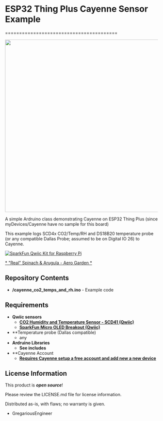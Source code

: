 # ESP32 Thing Plus Cayenne Sensor Example
========================================

<img src="https://github.com/GregariousEngineering/ESP32ThingPlusCayenneSensor/blob/master/images/AeroSetup.jpeg" width="756" height="567">

A simple Ardruino class demonstrating Cayenne on ESP32 Thing Plus (since myDevices/Cayenne have no sample for this board)

This example logs SCD4x CO2/Temp/RH and DS18B20 temperature probe (or any compatible Dallas Probe; assumed to be on Digital IO 26) to Cayenne.

[![SparkFun Qwiic Kit for Raspberry Pi](https://cdn.sparkfun.com//assets/parts/1/4/2/4/1/15663-SparkFun_Thing_Plus_-_ESP32_WROOM-01.jpg)](https://www.sparkfun.com/products/15663)

[* "Real" Spinach & Arugula - Aero Garden *](https://www.gregariousengineering.com/2022/04/real-spinach-arugula-aero-garden.html)


Repository Contents
-------------------
* **/cayenne_co2_temps_and_rh.ino** - Example code 


Requirements
--------------
* **Qwiic sensors**
   * **[CO2 Humidity and Temperature Sensor - SCD41 (Qwiic)](https://www.sparkfun.com/products/18366)**
   * **[SparkFun Micro OLED Breakout (Qwiic)](https://www.sparkfun.com/products/14532)**
* **Temperature probe (Dallas compatible)
   * any
* **Ardruino Libraries**
   * **See includes**
* **Cayenne Account
   * **[Requires Cayenne setup a free account and add new a new device](https://developers.mydevices.com/cayenne/landing/jumpstart-arduino-projects-cayenne/)**

License Information
-------------------

This product is _**open source**_! 

Please review the LICENSE.md file for license information. 

Distributed as-is, with flaws; no warranty is given.

- GregariousEngineer